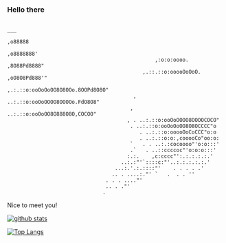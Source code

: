 
<!--
**ddiem-ri-4D/ddiem-ri-4D** is a ✨ _special_ ✨ repository because its `README.md` (this file) appears on your GitHub profile.

Here are some ideas to get you started:

- 🔭 I’m currently working on ...
- 🌱 I’m currently learning ...
- 👯 I’m looking to collaborate on ...
- 🤔 I’m looking for help with ...
- 💬 Ask me about ...
- 📫 How to reach me: ...
- 😄 Pronouns: ...
- ⚡ Fun fact: ...
-->
### Hello there

                                                                                ___
                                                                             ,o88888
                                                                          ,o8888888'
                                                    ,:o:o:oooo.        ,8O88Pd8888"
                                                ,.::.::o:ooooOoOoO. ,oO8O8Pd888'"
                                              ,.:.::o:ooOoOoOO8O8OOo.8OOPd8O8O"
                                             , ..:.::o:ooOoOOOO8OOOOo.FdO8O8"
                                            , ..:.::o:ooOoOO8O888O8O,COCOO"
                                           , . ..:.::o:ooOoOOOO8OOOOCOCO"
                                            . ..:.::o:ooOoOoOO8O8OCCCC"o
                                               . ..:.::o:ooooOoCoCCC"o:o
                                               . ..:.::o:o:,cooooCo"oo:o:
                                            `   . . ..:.:cocoooo"'o:o:::'
                                            .`   . ..::ccccoc"'o:o:o:::'
                                           :.:.    ,c:cccc"':.:.:.:.:.'
                                         ..:.:"'`::::c:"'..:.:.:.:.:.'
                                       ...:.'.:.::::"'    . . . . .'
                                      .. . ....:."' `   .  . . ''
                                    . . . ...."'
                                    .. . ."'   
                                   .


Nice to meet you!

[![github stats](https://github-readme-stats.vercel.app/api?username=ddiem-ri-4D&show_icons=true&line_height=20&show_icons=true&theme=dark)](https://github-readme-stats.vercel.app/api?username=ddiem-ri-4D&show_icons=true&line_height=20&show_icons=true&theme=dark)

[![Top Langs](https://github-readme-stats.vercel.app/api/top-langs/?username=ddiem-ri-4D&show_icons=true&layout=compact&theme=dark)](https://github-readme-stats.vercel.app/api/top-langs/?username=ddiem-ri-4D&show_icons=true&layout=compact&theme=dark)

